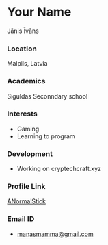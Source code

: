 # Your Name
Jānis Īvāns
### Location

Malpils, Latvia

### Academics

Siguldas Seconndary school

### Interests

- Gaming
- Learning to program

### Development

- Working on cryptechcraft.xyz


### Profile Link

[ANormalStick](https://github.com/ANormalStick)

### Email ID

- manasmamma@gmail.com
